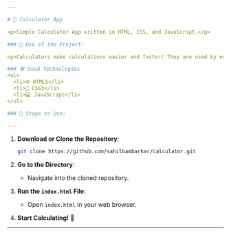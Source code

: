 ```yaml
---

# 🧮 Calculator App

<p>Simple Calculator App written in HTML, CSS, and JavaScript.</p>

### 🎯 Use of the Project:

<p>Calculators make calculations easier and faster! They are used by everyone in daily life. This simple calculator can add, subtract, multiply, and divide two operands entered by the user.</p>

### 🛠️ Used Technologies
<ul>
  <li>🌐 HTML5</li>
  <li>🎨 CSS3</li>
  <li>💻 JavaScript</li>
</ul>

### 🚀 Steps to Use:

---
```


1. **Download or Clone the Repository**:
   ```bash
   git clone https://github.com/sahilbambarkar/calculator.git
   ```

2. **Go to the Directory**:
   - Navigate into the cloned repository.

3. **Run the `index.html` File**:
   - Open `index.html` in your web browser.

4. **Start Calculating!** 🎉

---

